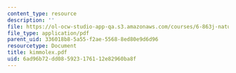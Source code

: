```yaml
---
content_type: resource
description: ''
file: https://ol-ocw-studio-app-qa.s3.amazonaws.com/courses/6-863j-natural-language-and-the-computer-representation-of-knowledge-spring-2003/6ad96b72dd085923176112e82960ba8f_kimmolex.pdf
file_type: application/pdf
parent_uid: 336018b8-5a55-f2ae-5568-8ed80e9d6d96
resourcetype: Document
title: kimmolex.pdf
uid: 6ad96b72-dd08-5923-1761-12e82960ba8f
---
```

